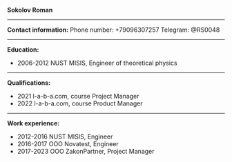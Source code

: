 **Sokolov Roman**



***********
**Contact information:**
Phone number: +79096307257
Telegram: @RS0048

***********
**Education:**
* 2006-2012 NUST MISIS, Engineer of theoretical physics

***********
**Qualifications:**
* 2021 l-a-b-a.com, course Project Manager
* 2022 l-a-b-a.com, course Product Manager

***********
**Work experience:**
* 2012-2016 NUST MISIS, Engineer
* 2016-2017 OOO Novatest, Engineer
* 2017-2023 OOO ZakonPartner, Project Manager